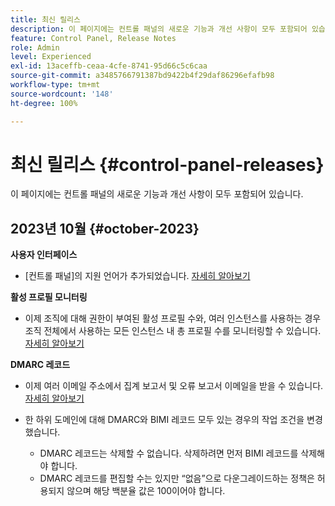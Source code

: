 ```yaml
---
title: 최신 릴리스
description: 이 페이지에는 컨트롤 패널의 새로운 기능과 개선 사항이 모두 포함되어 있습니다.
feature: Control Panel, Release Notes
role: Admin
level: Experienced
exl-id: 13aceffb-ceaa-4cfe-8741-95d66c5c6caa
source-git-commit: a3485766791387bd9422b4f29daf86296efafb98
workflow-type: tm+mt
source-wordcount: '148'
ht-degree: 100%

---
```


# 최신 릴리스 {#control-panel-releases}

이 페이지에는 컨트롤 패널의 새로운 기능과 개선 사항이 모두 포함되어 있습니다.

## 2023년 10월 {#october-2023}

**사용자 인터페이스**

* [컨트롤 패널]의 지원 언어가 추가되었습니다. [자세히 알아보기](../discover/using/discovering-the-interface.md#supported-languages-languages)

**활성 프로필 모니터링**

* 이제 조직에 대해 권한이 부여된 활성 프로필 수와, 여러 인스턴스를 사용하는 경우 조직 전체에서 사용하는 모든 인스턴스 내 총 프로필 수를 모니터링할 수 있습니다. [자세히 알아보기](../performance-monitoring/using/active-profiles-monitoring.md)

**DMARC 레코드**

* 이제 여러 이메일 주소에서 집계 보고서 및 오류 보고서 이메일을 받을 수 있습니다. [자세히 알아보기](../subdomains-certificates/using/dmarc.md)
* 한 하위 도메인에 대해 DMARC와 BIMI 레코드 모두 있는 경우의 작업 조건을 변경했습니다.

   * DMARC 레코드는 삭제할 수 없습니다. 삭제하려면 먼저 BIMI 레코드를 삭제해야 합니다.
   * DMARC 레코드를 편집할 수는 있지만 “없음”으로 다운그레이드하는 정책은 허용되지 않으며 해당 백분율 값은 100이어야 합니다.

